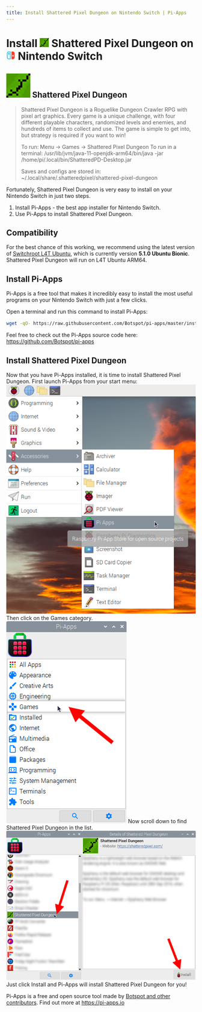 ```yaml
---
title: Install Shattered Pixel Dungeon on Nintendo Switch | Pi-Apps
---
```

<div class="simple-install-content content">

# Install <img src="/img/app-icons/Shattered Pixel Dungeon/icon-64.png" height=24> Shattered Pixel Dungeon on <img src=/img/other-icons/switch-icon.svg height=24> Nintendo Switch

## <img src="/img/app-icons/Shattered Pixel Dungeon/icon-64.png"> Shattered Pixel Dungeon
> Shattered Pixel Dungeon is a Roguelike Dungeon Crawler RPG with pixel art graphics.
> Every game is a unique challenge, with four different playable characters, randomized levels and enemies, and hundreds of items to collect and use.
> The game is simple to get into, but strategy is required if you want to win!
> 
> To run: Menu -> Games -> Shattered Pixel Dungeon
> To run in a terminal: /usr/lib/jvm/java-11-openjdk-arm64/bin/java -jar /home/pi/.local/bin/ShatteredPD-Desktop.jar
> 
> Saves and configs are stored in: ~/.local/share/.shatteredpixel/shattered-pixel-dungeon

Fortunately, Shattered Pixel Dungeon is very easy to install on your Nintendo Switch in just two steps.
1. Install Pi-Apps - the best app installer for Nintendo Switch.
2. Use Pi-Apps to install Shattered Pixel Dungeon.
</div>
<div class="simple-install-content content">

## Compatibility
For the best chance of this working, we recommend using the latest version of [Switchroot L4T Ubuntu](https://wiki.switchroot.org/en/Linux/Ubuntu-Install-Guide), which is currently version **5.1.0 Ubuntu Bionic**.
Shattered Pixel Dungeon will run on L4T Ubuntu ARM64.
</div>
<div class="simple-install-content content">

## Install Pi-Apps

Pi-Apps is a free tool that makes it incredibly easy to install the most useful programs on your Nintendo Switch with just a few clicks.

Open a terminal and run this command to install Pi-Apps:
```bash
wget -qO- https://raw.githubusercontent.com/Botspot/pi-apps/master/install | bash
```
Feel free to check out the Pi-Apps source code here: https://github.com/Botspot/pi-apps
</div>
<div class="simple-install-content content">

## Install Shattered Pixel Dungeon

Now that you have Pi-Apps installed, it is time to install Shattered Pixel Dungeon.
First launch Pi-Apps from your start menu:
<img src="/img/start-menu.png">
Then click on the Games category.
<img src="/img/category-selections/Games.png">
Now scroll down to find Shattered Pixel Dungeon in the list.
<img src="/img/app-icons/Shattered Pixel Dungeon/app-selection.png">
Just click Install and Pi-Apps will install Shattered Pixel Dungeon for you!
</div>
<div class="simple-install-content content">

Pi-Apps is a free and open source tool made by [Botspot and other contributors](/about/#contributors). Find out more at https://pi-apps.io
</div>

